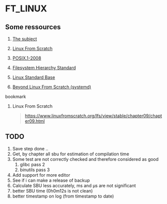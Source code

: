 # FT_LINUX

## Some ressources

1. [The subject](rsc/en.subject.pdf)
1. [Linux From Scratch](https://www.linuxfromscratch.org/lfs/view/stable/index.html)
1. [POSIX.1-2008](https://pubs.opengroup.org/onlinepubs/9699919799/)
1. [Filesystem Hierarchy Standard](https://refspecs.linuxfoundation.org/FHS_3.0/fhs/index.html)
1. [Linux Standard Base](https://refspecs.linuxfoundation.org/lsb.shtml)

1. [Beyond Linux From Scratch (systemd)](https://fr.linuxfromscratch.org/view/blfs-systemd-stable/)

bookmark

1. Linux From Scratch
	> https://www.linuxfromscratch.org/lfs/view/stable/chapter09/chapter09.html

## TODO

1. Save step done ..
1. Get, by chapter all sbu for estimation of compilation time
1. Some test are not correctly checked and therefore considered as good
	1. glibc pass 2
	1. binutils pass 3
1. Add support for more editor
1. See if i can make a release of backup
1. Calculate SBU less accurately, ms and μs are not significant
1. better SBU time (0h0m12s is not clean)
1. better timestamp on log (from timestamp to date)